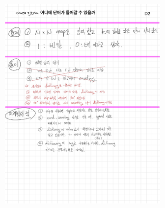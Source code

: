 ![06ADFF06-2930-4330-817B-1F28D4C9D873.jpeg](README_assets/121c943d382565930d77235120001ac128ce0522.jpeg)


